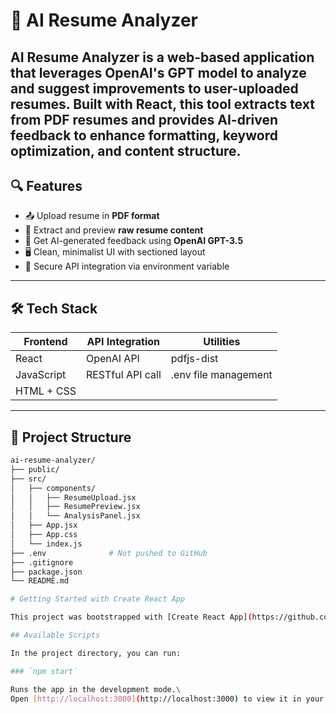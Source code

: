 # 🧠 AI Resume Analyzer

**AI Resume Analyzer** is a web-based application that leverages OpenAI's GPT model to analyze and suggest improvements to user-uploaded resumes. Built with React, this tool extracts text from PDF resumes and provides AI-driven feedback to enhance formatting, keyword optimization, and content structure.
---
## 🔍 Features

- 📤 Upload resume in **PDF format**
- 📃 Extract and preview **raw resume content**
- 🤖 Get AI-generated feedback using **OpenAI GPT-3.5**
- 🖥️ Clean, minimalist UI with sectioned layout
- 🔐 Secure API integration via environment variable

---
## 🛠 Tech Stack

| Frontend      | API Integration | Utilities     |
|---------------|------------------|----------------|
| React         | OpenAI API       | pdfjs-dist     |
| JavaScript    | RESTful API call | .env file management |
| HTML + CSS    |                  |                |

---

## 📁 Project Structure

```bash
ai-resume-analyzer/
├── public/
├── src/
│   ├── components/
│   │   ├── ResumeUpload.jsx
│   │   ├── ResumePreview.jsx
│   │   └── AnalysisPanel.jsx
│   ├── App.jsx
│   ├── App.css
│   └── index.js
├── .env              # Not pushed to GitHub
├── .gitignore
├── package.json
└── README.md

# Getting Started with Create React App

This project was bootstrapped with [Create React App](https://github.com/facebook/create-react-app).

## Available Scripts

In the project directory, you can run:

### `npm start`

Runs the app in the development mode.\
Open [http://localhost:3000](http://localhost:3000) to view it in your browser.


